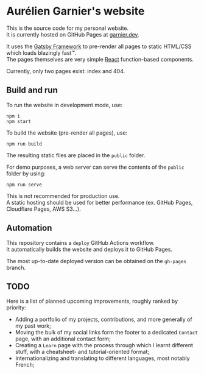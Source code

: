 # Aurélien Garnier's website

This is the source code for my personal website.\
It is currently hosted on GitHub Pages at [garnier.dev](https://garnier.dev).

It uses the [Gatsby Framework](https://www.gatsbyjs.com) to pre-render all pages to static HTML/CSS which loads blazingly fast™.\
The pages themselves are very simple [React](https://reactjs.org) function-based components.

Currently, only two pages exist: index and 404.

## Build and run

To run the website in development mode, use:

```
npm i
npm start
```

To build the website (pre-render all pages), use:

```
npm run build
```

The resulting static files are placed in the `public` folder.

For demo purposes, a web server can serve the contents of the `public` folder by using:

```
npm run serve
```

This is not recommended for production use.\
A static hosting should be used for better performance (ex. GitHub Pages, Cloudflare Pages, AWS S3...).

## Automation

This repository contains a `deploy` GitHub Actions workflow.\
It automatically builds the website and deploys it to GitHub Pages.

The most up-to-date deployed version can be obtained on the `gh-pages` branch.

## TODO

Here is a list of planned upcoming improvements, roughly ranked by priority:

- Adding a portfolio of my projects, contributions, and more generally of my past work;
- Moving the bulk of my social links form the footer to a dedicated `Contact` page, with an additional contact form;
- Creating a `Learn` page with the process through which I learnt different stuff, with a cheatsheet- and tutorial-oriented format;
- Internationalizing and translating to different languages, most notably French;
